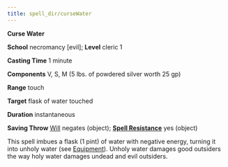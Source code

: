 ```yaml
---
title: spell_dir/curseWater
---
```

 **Curse Water**

**School** necromancy [evil]; **Level** cleric 1

**Casting Time** 1 minute

**Components** V, S, M (5 lbs. of powdered silver worth 25 gp)

**Range** touch

**Target** flask of water touched

**Duration** instantaneous

**Saving Throw** [Will](../combat#_will) negates (object); **[Spell Resistance](../glossary#_spell-resistance)** yes (object)

This spell imbues a flask (1 pint) of water with negative energy, turning it into unholy water (see [Equipment](../equipment)). Unholy water damages good outsiders the way holy water damages undead and evil outsiders.

